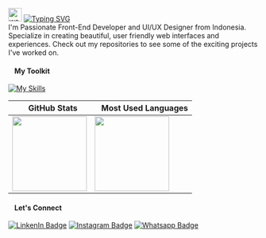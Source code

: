 <img src="https://user-images.githubusercontent.com/72663882/171687151-bb31c996-c9d2-49c8-b593-734946893b23.gif" alt="waving hand gif" aria-hidden="true" width="27" /> [![Typing SVG](https://readme-typing-svg.demolab.com?font=Roboto&weight=700&size=25&pause=1000&color=DC9553&vCenter=true&width=400&height=25&lines=Hello!;I'm+Asep+Syaepul)](https://git.io/typing-svg) <br>
I'm Passionate Front-End Developer and UI/UX Designer from Indonesia. Specialize in creating beautiful, user friendly web interfaces and experiences. Check out my repositories to see some of the exciting projects I've worked on.

<h4 align="left"><img src="https://listemoji.com/img/emoji/using/large-red-circle-1f534-microsoft.png" width="9" height="9"/> My Toolkit</h4>

[![My Skills](https://skillicons.dev/icons?i=js,html,css,nodejs,figma)](https://skillicons.dev)

| <img src="https://listemoji.com/img/emoji/using/large-red-circle-1f534-microsoft.png" width="9" height="9"/> GitHub Stats | <img src="https://listemoji.com/img/emoji/using/large-red-circle-1f534-microsoft.png" width="9" height="9"/> Most Used Languages |
|---|---|
| <img height="150" src="https://github-readme-stats.vercel.app/api?username=asepsy&show_icons=true&theme=monokai&rank_icon=github&icon_color=F1E05A&hide_border=true&hide_title=true&ring_color=F8302E&bg_color=0D1117"/> | <img height="150" src="https://github-readme-stats.vercel.app/api/top-langs/?username=asepsy&layout=compact&theme=monokai&count_private=true&hide_border=true&hide_title=true&bg_color=0D1117"/> |

<h4 align="left"><img src="https://listemoji.com/img/emoji/using/large-red-circle-1f534-microsoft.png" width="9" height="9"/> Let's Connect</h4>

[![LinkenIn Badge](https://img.shields.io/badge/-asepsyaepul-764ABC?style=flat&labelColor=0D1117&logo=linkedin&logoColor=white)](https://www.linkedin.com/in/asepsyaepul) 
[![Instagram Badge](https://img.shields.io/badge/-asepsyaepul-F8302E?style=flat&labelColor=0D1117&logo=instagram&logoColor=white)](https://www.instagram.com/asepsyaepull/) 
[![Whatsapp Badge](https://img.shields.io/badge/-asepsyaepul-6DA252?style=flat&labelColor=0D1117&logo=whatsapp&logoColor=white)](https://wa.me/6285710550080) 
